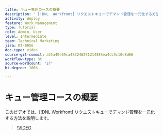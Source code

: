 ```yaml
---
title: キュー管理コースの概要
description: ' [!DNL  Workfront] リクエストキューでデマンド管理を一元化する方法を説明します。'
activity: deploy
feature: Work Management
type: Tutorial
role: Admin, User
level: Intermediate
team: Technical Marketing
jira: KT-8956
doc-type: video
source-git-commit: a25a49e59ca483246271214886ea4dc9c10e8d66
workflow-type: ht
source-wordcount: '27'
ht-degree: 100%

---
```


# キュー管理コースの概要

このビデオでは、[!DNL  Workfront] リクエストキューでデマンド管理を一元化する方法を説明します。

>[!VIDEO](https://video.tv.adobe.com/v/335219/?quality=12&learn=on)
